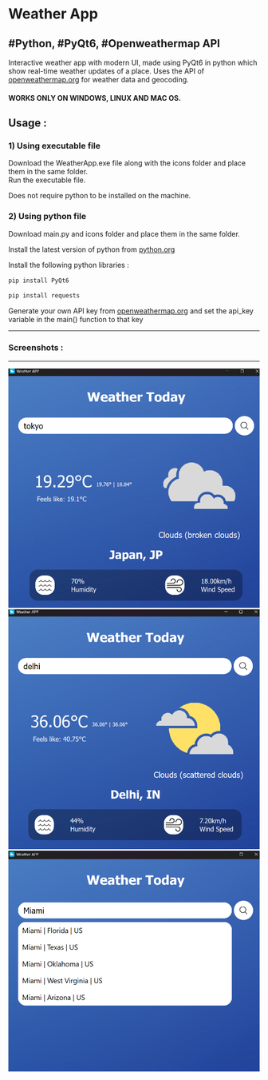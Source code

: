 # Weather App
## #Python, #PyQt6, #Openweathermap API
Interactive weather app with modern UI, made using PyQt6 in python which show real-time weather updates of a place. Uses the API of [openweathermap.org](https://openweathermap.org/) for weather data and geocoding.

#### WORKS ONLY ON WINDOWS, LINUX AND MAC OS. 

## Usage :
### 1) Using executable file
Download the WeatherApp.exe file along with the icons folder and place them in the same folder.
<br/>
Run the executable file.
<br/>

Does not require python to be installed on the machine.

### 2) Using python file
Download main.py and icons folder and place them in the same folder.
<br/>

Install the latest version of python from [python.org](https://www.python.org/)
<br/>

Install the following python libraries :<br/>

```bash
pip install PyQt6
```
```bash
pip install requests
```
Generate your own API key from [openweathermap.org](https://openweathermap.org/api) and set the api_key variable in the main() function to that key
___

### Screenshots :
___
![screenshot](screenshots/Screenshot-1.png)
![screenshot](screenshots/Screenshot-2.png)
![screenshot](screenshots/Screenshot-3.png)
